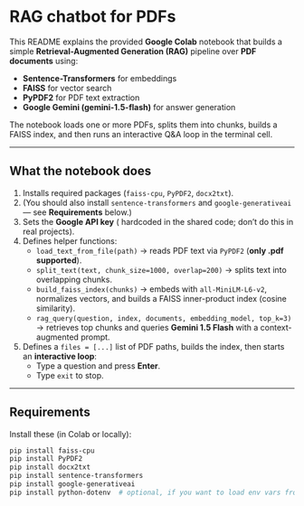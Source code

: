 # RAG chatbot for PDFs
This README explains the provided **Google Colab** notebook that builds a simple **Retrieval-Augmented Generation (RAG)** pipeline over **PDF documents** using:

- **Sentence-Transformers** for embeddings  
- **FAISS** for vector search  
- **PyPDF2** for PDF text extraction  
- **Google Gemini (gemini-1.5-flash)** for answer generation  

The notebook loads one or more PDFs, splits them into chunks, builds a FAISS index, and then runs an interactive Q&A loop in the terminal cell.

---

## What the notebook does

1. Installs required packages (`faiss-cpu`, `PyPDF2`, `docx2txt`).  
2. (You should also install `sentence-transformers` and `google-generativeai` — see **Requirements** below.)  
3. Sets the **Google API key** ( hardcoded in the shared code; don’t do this in real projects).  
4. Defines helper functions:
   - `load_text_from_file(path)` → reads PDF text via `PyPDF2` (**only .pdf supported**).  
   - `split_text(text, chunk_size=1000, overlap=200)` → splits text into overlapping chunks.  
   - `build_faiss_index(chunks)` → embeds with `all-MiniLM-L6-v2`, normalizes vectors, and builds a FAISS inner-product index (cosine similarity).  
   - `rag_query(question, index, documents, embedding_model, top_k=3)` → retrieves top chunks and queries **Gemini 1.5 Flash** with a context-augmented prompt.  
5. Defines a `files = [...]` list of PDF paths, builds the index, then starts an **interactive loop**:
   - Type a question and press **Enter**.  
   - Type `exit` to stop.  

---

## Requirements

Install these (in Colab or locally):

```bash
pip install faiss-cpu
pip install PyPDF2
pip install docx2txt
pip install sentence-transformers
pip install google-generativeai
pip install python-dotenv  # optional, if you want to load env vars from .env
